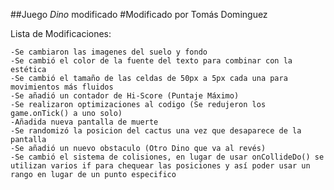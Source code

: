 ##Juego *Dino* modificado
#Modificado por Tomás Dominguez

Lista de Modificaciones:

	-Se cambiaron las imagenes del suelo y fondo
	-Se cambió el color de la fuente del texto para combinar con la estética
	-Se cambió el tamaño de las celdas de 50px a 5px cada una para movimientos más fluidos
	-Se añadió un contador de Hi-Score (Puntaje Máximo)
	-Se realizaron optimizaciones al codigo (Se redujeron los game.onTick() a uno solo)
	-Añadida nueva pantalla de muerte
	-Se randomizó la posicion del cactus una vez que desaparece de la pantalla
	-Se añadió un nuevo obstaculo (Otro Dino que va al revés)
	-Se cambió el sistema de colisiones, en lugar de usar onCollideDo() se utilizan varios if para chequear las posiciones y así poder usar un rango en lugar de un punto especifico